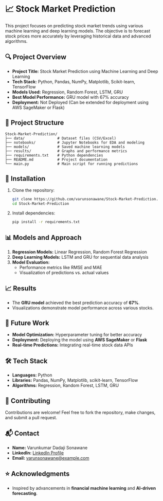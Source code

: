 # 📈 Stock Market Prediction

This project focuses on predicting stock market trends using various machine learning and deep learning models. The objective is to forecast stock prices more accurately by leveraging historical data and advanced algorithms.

## 🔍 Project Overview
- **Project Title:** Stock Market Prediction using Machine Learning and Deep Learning  
- **Tech Stack:** Python, Pandas, NumPy, Matplotlib, Scikit-learn, TensorFlow  
- **Models Used:** Regression, Random Forest, LSTM, GRU  
- **Best Model Performance:** GRU model with 67% accuracy  
- **Deployment:** Not Deployed (Can be extended for deployment using AWS SageMaker or Flask)

## 📂 Project Structure
```
Stock-Market-Prediction/
├── data/               # Dataset files (CSV/Excel)
├── notebooks/          # Jupyter Notebooks for EDA and modeling
├── models/             # Saved machine learning models
├── results/            # Graphs and performance metrics
├── requirements.txt    # Python dependencies
├── README.md           # Project documentation
└── main.py             # Main script for running predictions
```

## 🔧 Installation
1. Clone the repository:
   ```bash
   git clone https://github.com/varunsonawane/Stock-Market-Prediction.git
   cd Stock-Market-Prediction
   ```
2. Install dependencies:
   ```bash
   pip install -r requirements.txt
   ```

## 📊 Models and Approach
1. **Regression Models:** Linear Regression, Random Forest Regression  
2. **Deep Learning Models:** LSTM and GRU for sequential data analysis  
3. **Model Evaluation:**
   - Performance metrics like RMSE and MAE  
   - Visualization of predictions vs. actual values

## 📈 Results
- The **GRU model** achieved the best prediction accuracy of **67%**.
- Visualizations demonstrate model performance across various stocks.

## 🚀 Future Work
- **Model Optimization:** Hyperparameter tuning for better accuracy
- **Deployment:** Deploying the model using **AWS SageMaker** or **Flask**
- **Real-time Predictions:** Integrating real-time stock data APIs

## 🛠️ Tech Stack
- **Languages:** Python  
- **Libraries:** Pandas, NumPy, Matplotlib, scikit-learn, TensorFlow  
- **Algorithms:** Regression, Random Forest, LSTM, GRU  

## 🤝 Contributing
Contributions are welcome! Feel free to fork the repository, make changes, and submit a pull request.

## 📬 Contact
- **Name:** Varunkumar Dadaji Sonawane  
- **LinkedIn:** [LinkedIn Profile](https://www.linkedin.com/in/varunkumar-sonawane/)  
- **Email:** varunsonawane@example.com  

## ⭐ Acknowledgments
- Inspired by advancements in **financial machine learning** and **AI-driven forecasting**.

